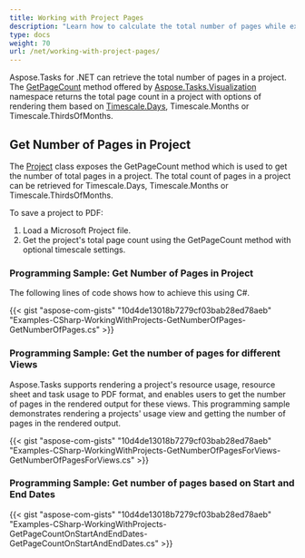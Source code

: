 ```yaml
---
title: Working with Project Pages
description: "Learn how to calculate the total number of pages while exporting Microsoft Project (MPP/XML) documents in graphical formats using Aspose.Tasks for .NET."
type: docs
weight: 70
url: /net/working-with-project-pages/
---
```


Aspose.Tasks for .NET can retrieve the total number of pages in a project. The [GetPageCount](https://apireference.aspose.com/tasks/net/aspose.tasks/project/methods/getpagecount) method offered by [Aspose.Tasks.Visualization](https://apireference.aspose.com/tasks/net/aspose.tasks.visualization) namespace returns the total page count in a project with options of rendering them based on [Timescale.Days](https://apireference.aspose.com/tasks/net/aspose.tasks.visualization/timescale), Timescale.Months or Timescale.ThirdsOfMonths.

## **Get Number of Pages in Project**
The [Project](https://apireference.aspose.com/tasks/net/aspose.tasks/project) class exposes the GetPageCount method which is used to get the number of total pages in a project. The total count of pages in a project can be retrieved for Timescale.Days, Timescale.Months or Timescale.ThirdsOfMonths.

To save a project to PDF:

1. Load a Microsoft Project file.
2. Get the project's total page count using the GetPageCount method with optional timescale settings.

### **Programming Sample: Get Number of Pages in Project**
The following lines of code shows how to achieve this using C#.

{{< gist "aspose-com-gists" "10d4de13018b7279cf03bab28ed78aeb" "Examples-CSharp-WorkingWithProjects-GetNumberOfPages-GetNumberOfPages.cs" >}}

### **Programming Sample: Get the number of pages for different Views**
Aspose.Tasks supports rendering a project's resource usage, resource sheet and task usage to PDF format, and enables users to get the number of pages in the rendered output for these views. This programming sample demonstrates rendering a projects' usage view and getting the number of pages in the rendered output.

{{< gist "aspose-com-gists" "10d4de13018b7279cf03bab28ed78aeb" "Examples-CSharp-WorkingWithProjects-GetNumberOfPagesForViews-GetNumberOfPagesForViews.cs" >}}

### **Programming Sample: Get number of pages based on Start and End Dates**
{{< gist "aspose-com-gists" "10d4de13018b7279cf03bab28ed78aeb" "Examples-CSharp-WorkingWithProjects-GetPageCountOnStartAndEndDates-GetPageCountOnStartAndEndDates.cs" >}}
